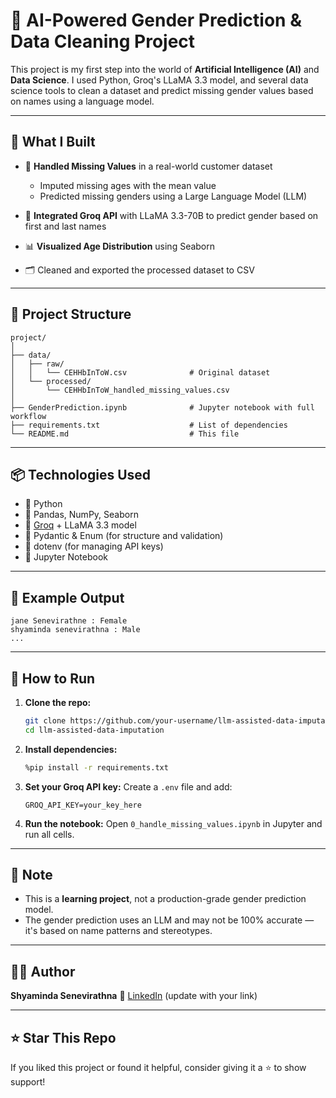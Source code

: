 # 🧠 AI-Powered Gender Prediction & Data Cleaning Project

This project is my first step into the world of **Artificial Intelligence (AI)** and **Data Science**. I used Python, Groq's LLaMA 3.3 model, and several data science tools to clean a dataset and predict missing gender values based on names using a language model.

---

## 🚀 What I Built

* 🧼 **Handled Missing Values** in a real-world customer dataset

  * Imputed missing ages with the mean value
  * Predicted missing genders using a Large Language Model (LLM)
* 🤖 **Integrated Groq API** with LLaMA 3.3-70B to predict gender based on first and last names
* 📊 **Visualized Age Distribution** using Seaborn
* 🗂️ Cleaned and exported the processed dataset to CSV

---

## 📁 Project Structure

```
project/
│
├── data/
│   ├── raw/
│   │   └── CEHHbInToW.csv              # Original dataset
│   └── processed/
│       └── CEHHbInToW_handled_missing_values.csv
│
├── GenderPrediction.ipynb              # Jupyter notebook with full workflow
├── requirements.txt                    # List of dependencies
└── README.md                           # This file
```

---

## 📦 Technologies Used

* 🐍 Python
* 📘 Pandas, NumPy, Seaborn
* 🤖 [Groq](https://groq.com/) + LLaMA 3.3 model
* 🧬 Pydantic & Enum (for structure and validation)
* 📁 dotenv (for managing API keys)
* 📓 Jupyter Notebook

---

## 🧪 Example Output

```plaintext
jane Senevirathne : Female
shyaminda senevirathna : Male
...
```

---

## 📌 How to Run

1. **Clone the repo:**

   ```bash
   git clone https://github.com/your-username/llm-assisted-data-imputation.git
   cd llm-assisted-data-imputation
   ```

2. **Install dependencies:**

   ```bash
   %pip install -r requirements.txt
   ```

3. **Set your Groq API key:**
   Create a `.env` file and add:

   ```text
   GROQ_API_KEY=your_key_here
   ```

4. **Run the notebook:**
   Open `0_handle_missing_values.ipynb` in Jupyter and run all cells.

---

## 📌 Note

* This is a **learning project**, not a production-grade gender prediction model.
* The gender prediction uses an LLM and may not be 100% accurate — it's based on name patterns and stereotypes.

---

## 🧑‍💻 Author

**Shyaminda Senevirathna**
📧 [LinkedIn](https://linkedin.com/in/shyaminda) (update with your link)

---

## ⭐️ Star This Repo

If you liked this project or found it helpful, consider giving it a ⭐️ to show support!

